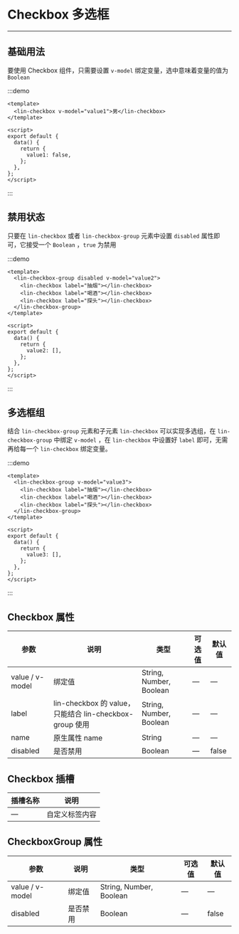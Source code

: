# Checkbox 多选框

---

## 基础用法

要使用 Checkbox 组件，只需要设置 `v-model` 绑定变量，选中意味着变量的值为`Boolean`

:::demo

```vue
<template>
  <lin-checkbox v-model="value1">男</lin-checkbox>
</template>

<script>
export default {
  data() {
    return {
      value1: false,
    };
  },
};
</script>
```

:::

## 禁用状态

只要在 `lin-checkbox` 或者 `lin-checkbox-group` 元素中设置 `disabled` 属性即可，它接受一个 `Boolean` ，`true` 为禁用

:::demo

```vue
<template>
  <lin-checkbox-group disabled v-model="value2">
    <lin-checkbox label="抽烟"></lin-checkbox>
    <lin-checkbox label="喝酒"></lin-checkbox>
    <lin-checkbox label="探头"></lin-checkbox>
  </lin-checkbox-group>
</template>

<script>
export default {
  data() {
    return {
      value2: [],
    };
  },
};
</script>
```

:::

## 多选框组

结合 `lin-checkbox-group` 元素和子元素 `lin-checkbox` 可以实现多选组，在 `lin-checkbox-group` 中绑定 `v-model` ，在 `lin-checkbox` 中设置好 `label` 即可，无需再给每一个 `lin-checkbox` 绑定变量。

:::demo

```vue
<template>
  <lin-checkbox-group v-model="value3">
    <lin-checkbox label="抽烟"></lin-checkbox>
    <lin-checkbox label="喝酒"></lin-checkbox>
    <lin-checkbox label="探头"></lin-checkbox>
  </lin-checkbox-group>
</template>

<script>
export default {
  data() {
    return {
      value3: [],
    };
  },
};
</script>
```

:::

## Checkbox 属性

| 参数            | 说明                                                    | 类型                    | 可选值 | 默认值 |
| --------------- | ------------------------------------------------------- | ----------------------- | ------ | ------ |
| value / v-model | 绑定值                                                  | String, Number, Boolean | —      | —      |
| label           | lin-checkbox 的 value，只能结合 lin-checkbox-group 使用 | String, Number, Boolean | —      | —      |
| name            | 原生属性 name                                           | String                  | —      | —      |
| disabled        | 是否禁用                                                | Boolean                 | —      | false  |

## Checkbox 插槽

| 插槽名称 | 说明           |
| -------- | -------------- |
| —        | 自定义标签内容 |

## CheckboxGroup 属性

| 参数            | 说明     | 类型                    | 可选值 | 默认值 |
| --------------- | -------- | ----------------------- | ------ | ------ |
| value / v-model | 绑定值   | String, Number, Boolean | —      | —      |
| disabled        | 是否禁用 | Boolean                 | —      | false  |
